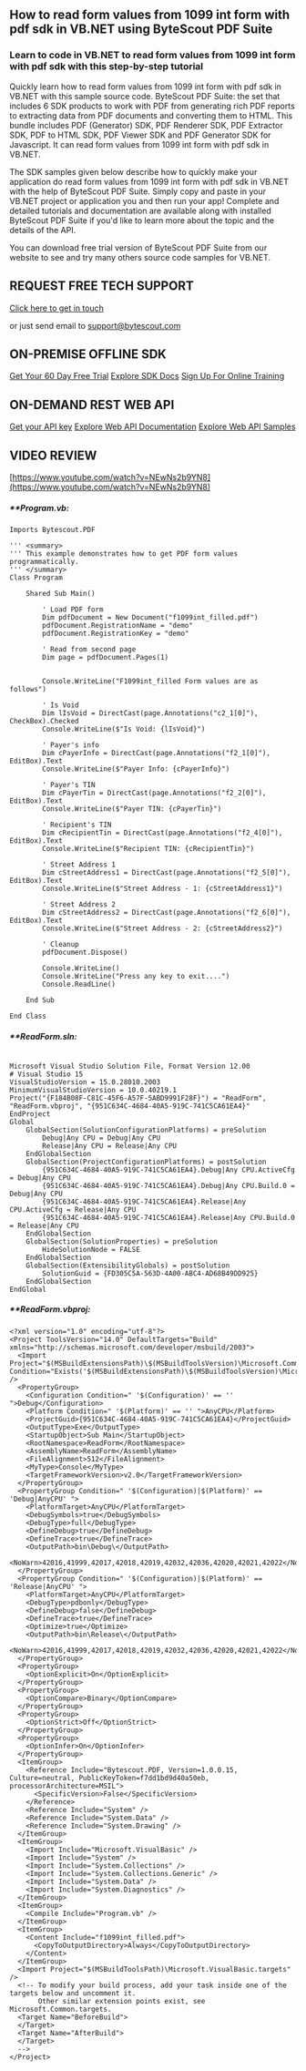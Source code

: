 ## How to read form values from 1099 int form with pdf sdk in VB.NET using ByteScout PDF Suite

### Learn to code in VB.NET to read form values from 1099 int form with pdf sdk with this step-by-step tutorial

Quickly learn how to read form values from 1099 int form with pdf sdk in VB.NET with this sample source code. ByteScout PDF Suite: the set that includes 6 SDK products to work with PDF from generating rich PDF reports to extracting data from PDF documents and converting them to HTML. This bundle includes PDF (Generator) SDK, PDF Renderer SDK, PDF Extractor SDK, PDF to HTML SDK, PDF Viewer SDK and PDF Generator SDK for Javascript. It can read form values from 1099 int form with pdf sdk in VB.NET.

The SDK samples given below describe how to quickly make your application do read form values from 1099 int form with pdf sdk in VB.NET with the help of ByteScout PDF Suite.  Simply copy and paste in your VB.NET project or application you and then run your app! Complete and detailed tutorials and documentation are available along with installed ByteScout PDF Suite if you'd like to learn more about the topic and the details of the API.

You can download free trial version of ByteScout PDF Suite from our website to see and try many others source code samples for VB.NET.

## REQUEST FREE TECH SUPPORT

[Click here to get in touch](https://bytescout.zendesk.com/hc/en-us/requests/new?subject=ByteScout%20PDF%20Suite%20Question)

or just send email to [support@bytescout.com](mailto:support@bytescout.com?subject=ByteScout%20PDF%20Suite%20Question) 

## ON-PREMISE OFFLINE SDK 

[Get Your 60 Day Free Trial](https://bytescout.com/download/web-installer?utm_source=github-readme)
[Explore SDK Docs](https://bytescout.com/documentation/index.html?utm_source=github-readme)
[Sign Up For Online Training](https://academy.bytescout.com/)


## ON-DEMAND REST WEB API

[Get your API key](https://pdf.co/documentation/api?utm_source=github-readme)
[Explore Web API Documentation](https://pdf.co/documentation/api?utm_source=github-readme)
[Explore Web API Samples](https://github.com/bytescout/ByteScout-SDK-SourceCode/tree/master/PDF.co%20Web%20API)

## VIDEO REVIEW

[https://www.youtube.com/watch?v=NEwNs2b9YN8](https://www.youtube.com/watch?v=NEwNs2b9YN8)




<!-- code block begin -->

##### ****Program.vb:**
    
```
Imports Bytescout.PDF

''' <summary>
''' This example demonstrates how to get PDF form values programmatically.
''' </summary>
Class Program

    Shared Sub Main()

        ' Load PDF form
        Dim pdfDocument = New Document("f1099int_filled.pdf")
        pdfDocument.RegistrationName = "demo"
		pdfDocument.RegistrationKey = "demo"

        ' Read from second page
        Dim page = pdfDocument.Pages(1)


        Console.WriteLine("F1099int_filled Form values are as follows")

        ' Is Void
        Dim lIsVoid = DirectCast(page.Annotations("c2_1[0]"), CheckBox).Checked
        Console.WriteLine($"Is Void: {lIsVoid}")

        ' Payer's info
        Dim cPayerInfo = DirectCast(page.Annotations("f2_1[0]"), EditBox).Text
        Console.WriteLine($"Payer Info: {cPayerInfo}")

        ' Payer's TIN
        Dim cPayerTin = DirectCast(page.Annotations("f2_2[0]"), EditBox).Text
        Console.WriteLine($"Payer TIN: {cPayerTin}")

        ' Recipient's TIN
        Dim cRecipientTin = DirectCast(page.Annotations("f2_4[0]"), EditBox).Text
        Console.WriteLine($"Recipient TIN: {cRecipientTin}")

        ' Street Address 1
        Dim cStreetAddress1 = DirectCast(page.Annotations("f2_5[0]"), EditBox).Text
        Console.WriteLine($"Street Address - 1: {cStreetAddress1}")

        ' Street Address 2
        Dim cStreetAddress2 = DirectCast(page.Annotations("f2_6[0]"), EditBox).Text
        Console.WriteLine($"Street Address - 2: {cStreetAddress2}")

        ' Cleanup 
        pdfDocument.Dispose()

        Console.WriteLine()
        Console.WriteLine("Press any key to exit....")
        Console.ReadLine()

    End Sub

End Class

```

<!-- code block end -->    

<!-- code block begin -->

##### ****ReadForm.sln:**
    
```

Microsoft Visual Studio Solution File, Format Version 12.00
# Visual Studio 15
VisualStudioVersion = 15.0.28010.2003
MinimumVisualStudioVersion = 10.0.40219.1
Project("{F184B08F-C81C-45F6-A57F-5ABD9991F28F}") = "ReadForm", "ReadForm.vbproj", "{951C634C-4684-40A5-919C-741C5CA61EA4}"
EndProject
Global
	GlobalSection(SolutionConfigurationPlatforms) = preSolution
		Debug|Any CPU = Debug|Any CPU
		Release|Any CPU = Release|Any CPU
	EndGlobalSection
	GlobalSection(ProjectConfigurationPlatforms) = postSolution
		{951C634C-4684-40A5-919C-741C5CA61EA4}.Debug|Any CPU.ActiveCfg = Debug|Any CPU
		{951C634C-4684-40A5-919C-741C5CA61EA4}.Debug|Any CPU.Build.0 = Debug|Any CPU
		{951C634C-4684-40A5-919C-741C5CA61EA4}.Release|Any CPU.ActiveCfg = Release|Any CPU
		{951C634C-4684-40A5-919C-741C5CA61EA4}.Release|Any CPU.Build.0 = Release|Any CPU
	EndGlobalSection
	GlobalSection(SolutionProperties) = preSolution
		HideSolutionNode = FALSE
	EndGlobalSection
	GlobalSection(ExtensibilityGlobals) = postSolution
		SolutionGuid = {FD305C5A-563D-4A00-ABC4-AD68B49DD925}
	EndGlobalSection
EndGlobal

```

<!-- code block end -->    

<!-- code block begin -->

##### ****ReadForm.vbproj:**
    
```
<?xml version="1.0" encoding="utf-8"?>
<Project ToolsVersion="14.0" DefaultTargets="Build" xmlns="http://schemas.microsoft.com/developer/msbuild/2003">
  <Import Project="$(MSBuildExtensionsPath)\$(MSBuildToolsVersion)\Microsoft.Common.props" Condition="Exists('$(MSBuildExtensionsPath)\$(MSBuildToolsVersion)\Microsoft.Common.props')" />
  <PropertyGroup>
    <Configuration Condition=" '$(Configuration)' == '' ">Debug</Configuration>
    <Platform Condition=" '$(Platform)' == '' ">AnyCPU</Platform>
    <ProjectGuid>{951C634C-4684-40A5-919C-741C5CA61EA4}</ProjectGuid>
    <OutputType>Exe</OutputType>
    <StartupObject>Sub Main</StartupObject>
    <RootNamespace>ReadForm</RootNamespace>
    <AssemblyName>ReadForm</AssemblyName>
    <FileAlignment>512</FileAlignment>
    <MyType>Console</MyType>
    <TargetFrameworkVersion>v2.0</TargetFrameworkVersion>
  </PropertyGroup>
  <PropertyGroup Condition=" '$(Configuration)|$(Platform)' == 'Debug|AnyCPU' ">
    <PlatformTarget>AnyCPU</PlatformTarget>
    <DebugSymbols>true</DebugSymbols>
    <DebugType>full</DebugType>
    <DefineDebug>true</DefineDebug>
    <DefineTrace>true</DefineTrace>
    <OutputPath>bin\Debug\</OutputPath>
    <NoWarn>42016,41999,42017,42018,42019,42032,42036,42020,42021,42022</NoWarn>
  </PropertyGroup>
  <PropertyGroup Condition=" '$(Configuration)|$(Platform)' == 'Release|AnyCPU' ">
    <PlatformTarget>AnyCPU</PlatformTarget>
    <DebugType>pdbonly</DebugType>
    <DefineDebug>false</DefineDebug>
    <DefineTrace>true</DefineTrace>
    <Optimize>true</Optimize>
    <OutputPath>bin\Release\</OutputPath>
    <NoWarn>42016,41999,42017,42018,42019,42032,42036,42020,42021,42022</NoWarn>
  </PropertyGroup>
  <PropertyGroup>
    <OptionExplicit>On</OptionExplicit>
  </PropertyGroup>
  <PropertyGroup>
    <OptionCompare>Binary</OptionCompare>
  </PropertyGroup>
  <PropertyGroup>
    <OptionStrict>Off</OptionStrict>
  </PropertyGroup>
  <PropertyGroup>
    <OptionInfer>On</OptionInfer>
  </PropertyGroup>
  <ItemGroup>
    <Reference Include="Bytescout.PDF, Version=1.0.0.15, Culture=neutral, PublicKeyToken=f7dd1bd9d40a50eb, processorArchitecture=MSIL">
      <SpecificVersion>False</SpecificVersion>
    </Reference>
    <Reference Include="System" />
    <Reference Include="System.Data" />
    <Reference Include="System.Drawing" />
  </ItemGroup>
  <ItemGroup>
    <Import Include="Microsoft.VisualBasic" />
    <Import Include="System" />
    <Import Include="System.Collections" />
    <Import Include="System.Collections.Generic" />
    <Import Include="System.Data" />
    <Import Include="System.Diagnostics" />
  </ItemGroup>
  <ItemGroup>
    <Compile Include="Program.vb" />
  </ItemGroup>
  <ItemGroup>
    <Content Include="f1099int_filled.pdf">
      <CopyToOutputDirectory>Always</CopyToOutputDirectory>
    </Content>
  </ItemGroup>
  <Import Project="$(MSBuildToolsPath)\Microsoft.VisualBasic.targets" />
  <!-- To modify your build process, add your task inside one of the targets below and uncomment it. 
       Other similar extension points exist, see Microsoft.Common.targets.
  <Target Name="BeforeBuild">
  </Target>
  <Target Name="AfterBuild">
  </Target>
  -->
</Project>
```

<!-- code block end -->